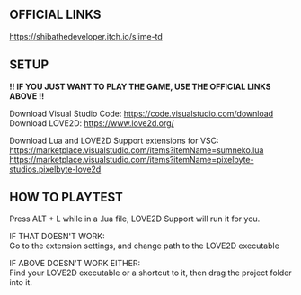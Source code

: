 ## OFFICIAL LINKS
https://shibathedeveloper.itch.io/slime-td

## SETUP
**!! IF YOU JUST WANT TO PLAY THE GAME, USE THE OFFICIAL LINKS ABOVE !!**

Download Visual Studio Code: https://code.visualstudio.com/download <br>
Download LOVE2D: https://www.love2d.org/ <br>

Download Lua and LOVE2D Support extensions for VSC: <br>
https://marketplace.visualstudio.com/items?itemName=sumneko.lua <br>
https://marketplace.visualstudio.com/items?itemName=pixelbyte-studios.pixelbyte-love2d <br>

## HOW TO PLAYTEST
Press ALT + L while in a .lua file, LOVE2D Support will run it for you. <br>

IF THAT DOESN'T WORK: <br>
Go to the extension settings, and change path to the LOVE2D executable <br>

IF ABOVE DOESN'T WORK EITHER: <br> 
Find your LOVE2D executable or a shortcut to it, then drag the project folder into it.
